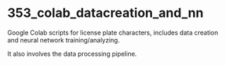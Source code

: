 # 353_colab_datacreation_and_nn
Google Colab scripts for license plate characters, includes data creation and neural network training/analyzing. 

It also involves the data processing pipeline.
